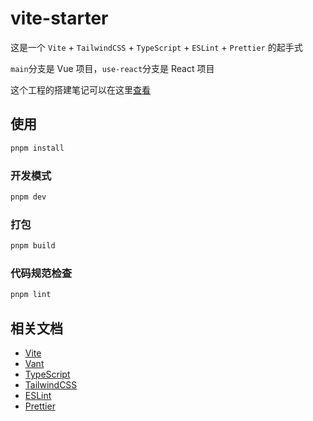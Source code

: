 # vite-starter

这是一个 `Vite` + `TailwindCSS` + `TypeScript` + `ESLint` + `Prettier` 的起手式

`main`分支是 Vue 项目，`use-react`分支是 React 项目

这个工程的搭建笔记可以在这里[查看](https://welives.github.io/blog/front-end/engineering/vite.html)

## 使用

```sh
pnpm install
```

### 开发模式

```sh
pnpm dev
```

### 打包

```sh
pnpm build
```

### 代码规范检查

```sh
pnpm lint
```

## 相关文档

- [Vite](https://cn.vitejs.dev/)
- [Vant](https://vant-ui.github.io/vant/#/zh-CN)
- [TypeScript](https://www.tslang.cn/)
- [TailwindCSS](https://tailwind.nodejs.cn/)
- [ESLint](https://eslint.nodejs.cn/)
- [Prettier](https://prettier.nodejs.cn/)
